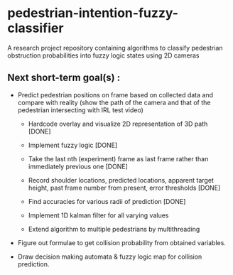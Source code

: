 # pedestrian-intention-fuzzy-classifier
A research project repository containing algorithms to classify pedestrian obstruction probabilities into fuzzy logic states using 2D cameras 

## Next short-term goal(s) :

- Predict pedestrian positions on frame based on collected data and compare with reality (show the path of the camera and that of the pedestrian intersecting with IRL test video)
    - Hardcode overlay and visualize 2D representation of 3D path [DONE]
    - Implement fuzzy logic [DONE]
    - Take the last nth (experiment) frame as last frame rather than immediately previous one [DONE]
    - Record shoulder locations, predicted locations, apparent target height, past frame number from present, error thresholds [DONE]
    - Find accuracies for various radii of prediction [DONE]
    
    - Implement 1D kalman filter for all varying values
    - Extend algorithm to multiple pedestrians by multithreading
    
- Figure out formulae to get collision probability from obtained variables.
- Draw decision making automata & fuzzy logic map for collision prediction.




